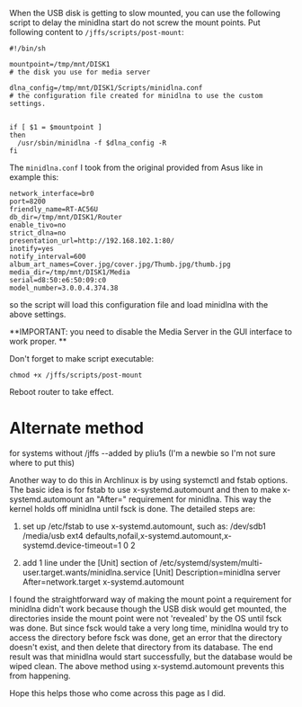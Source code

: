 When the USB disk is getting to slow mounted, you can use the following script to delay the minidlna start do not screw the mount points. Put following content to `/jffs/scripts/post-mount`:

```
#!/bin/sh

mountpoint=/tmp/mnt/DISK1
# the disk you use for media server

dlna_config=/tmp/mnt/DISK1/Scripts/minidlna.conf
# the configuration file created for minidlna to use the custom settings.


if [ $1 = $mountpoint ]
then
  /usr/sbin/minidlna -f $dlna_config -R
fi
```

The `minidlna.conf` I took from the original provided from Asus like in example this:

```
network_interface=br0
port=8200
friendly_name=RT-AC56U
db_dir=/tmp/mnt/DISK1/Router
enable_tivo=no
strict_dlna=no
presentation_url=http://192.168.102.1:80/
inotify=yes
notify_interval=600
album_art_names=Cover.jpg/cover.jpg/Thumb.jpg/thumb.jpg
media_dir=/tmp/mnt/DISK1/Media
serial=d8:50:e6:50:09:c0
model_number=3.0.0.4.374.38
```

so the script will load this configuration file and load minidlna with the above settings. 

**IMPORTANT: you need to disable the Media Server in the GUI interface to work proper. **

Don't forget to make script executable:

```
chmod +x /jffs/scripts/post-mount
```

Reboot router to take effect. 

# Alternate method
for systems without /jffs
--added by pliu1s (I'm a newbie so I'm not sure where to put this)

Another way to do this in Archlinux is by using systemctl and fstab options.  The basic idea is for fstab to use x-systemd.automount and then to make x-systemd.automount an "After=" requirement for minidlna.  This way the kernel holds off minidlna until fsck is done.  The detailed steps are:
1. set up /etc/fstab to use x-systemd.automount, such as:
 /dev/sdb1 /media/usb    ext4 defaults,nofail,x-systemd.automount,x-systemd.device-timeout=1 0 2

2. add 1 line under the [Unit] section of /etc/systemd/system/multi-user.target.wants/minidlna.service
[Unit]
Description=minidlna server
After=network.target x-systemd.automount

I found the straightforward way of making the mount point a requirement for minidlna didn't work because though the USB disk would get mounted, the directories inside the mount point were not 'revealed' by the OS until fsck was done.  But since fsck would take a very long time, minidlna would try to access the directory before fsck was done, get an error that the directory doesn't exist, and then delete that directory from its database.  The end result was that minidlna would start successfully, but the database would be wiped clean.  The above method using x-systemd.automount prevents this from happening.

Hope this helps those who come across this page as I did.
